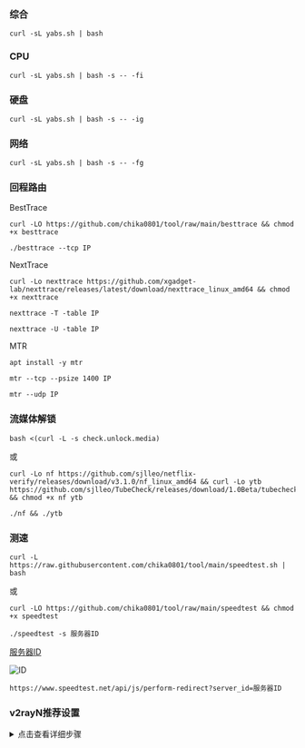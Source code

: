 ### 综合

```
curl -sL yabs.sh | bash
```

### CPU

```
curl -sL yabs.sh | bash -s -- -fi
```

### 硬盘

```
curl -sL yabs.sh | bash -s -- -ig
```

### 网络

```
curl -sL yabs.sh | bash -s -- -fg
```

### 回程路由

BestTrace

```
curl -LO https://github.com/chika0801/tool/raw/main/besttrace && chmod +x besttrace
```

```
./besttrace --tcp IP
```

NextTrace

```
curl -Lo nexttrace https://github.com/xgadget-lab/nexttrace/releases/latest/download/nexttrace_linux_amd64 && chmod +x nexttrace
```

```
nexttrace -T -table IP
```

```
nexttrace -U -table IP
```

MTR

```
apt install -y mtr
```

```
mtr --tcp --psize 1400 IP
```

```
mtr --udp IP
```

### 流媒体解锁

```
bash <(curl -L -s check.unlock.media)
```

或

```
curl -Lo nf https://github.com/sjlleo/netflix-verify/releases/download/v3.1.0/nf_linux_amd64 && curl -Lo ytb https://github.com/sjlleo/TubeCheck/releases/download/1.0Beta/tubecheck_1.0beta_linux_amd64 && chmod +x nf ytb
```

```
./nf && ./ytb
```

### 测速

```
curl -L https://raw.githubusercontent.com/chika0801/tool/main/speedtest.sh | bash
```

或

```
curl -LO https://github.com/chika0801/tool/raw/main/speedtest && chmod +x speedtest
```

```
./speedtest -s 服务器ID
```

[服务器ID](https://www.speedtest.net)

![ID](https://user-images.githubusercontent.com/88967758/181433447-a394e038-50d1-41ef-ba15-f708dfda1b09.jpg)

```
https://www.speedtest.net/api/js/perform-redirect?server_id=服务器ID
```

### v2rayN推荐设置

<details><summary>点击查看详细步骤</summary> 

![1](https://user-images.githubusercontent.com/88967758/194460235-218b0c6a-791d-47a1-98c7-366796a7a313.jpg)

![2](https://user-images.githubusercontent.com/88967758/194460232-5e5a8306-8804-4ecc-a14b-6c4fec5c06c4.jpg)

![3](https://user-images.githubusercontent.com/88967758/194460228-86d40898-bbc4-4e82-86d3-d2f1ec370308.jpg)

![4](https://user-images.githubusercontent.com/88967758/194460227-9e0f1c11-1506-4a5a-823d-be93b47547df.jpg)

![5](https://user-images.githubusercontent.com/88967758/194460226-810e2ced-23e6-4617-b50c-37cc487b4f40.jpg)

</details>
